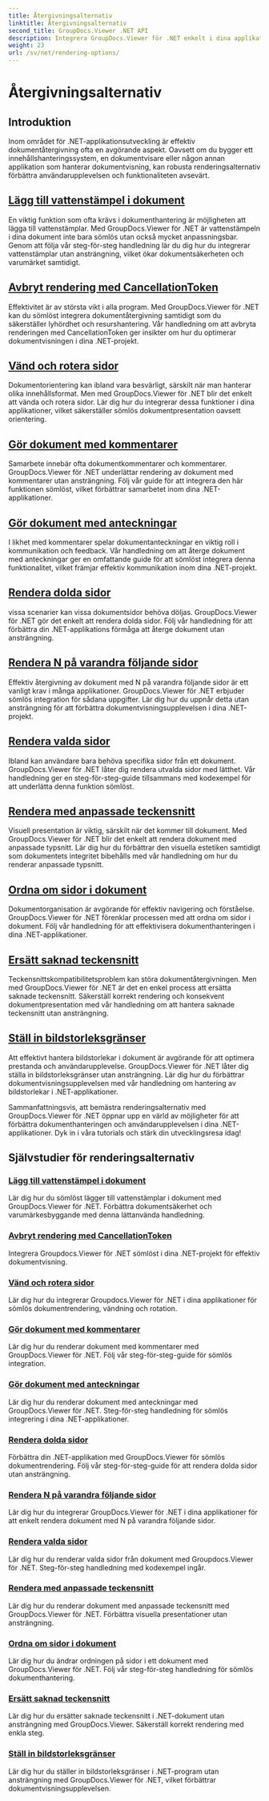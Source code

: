 ```yaml
---
title: Återgivningsalternativ
linktitle: Återgivningsalternativ
second_title: GroupDocs.Viewer .NET API
description: Integrera GroupDocs.Viewer för .NET enkelt i dina applikationer med handledning om renderingsalternativ, från att lägga till vattenstämplar till att anpassa teckensnitt.
weight: 23
url: /sv/net/rendering-options/
---
```


# Återgivningsalternativ


## Introduktion

Inom området för .NET-applikationsutveckling är effektiv dokumentåtergivning ofta en avgörande aspekt. Oavsett om du bygger ett innehållshanteringssystem, en dokumentvisare eller någon annan applikation som hanterar dokumentvisning, kan robusta renderingsalternativ förbättra användarupplevelsen och funktionaliteten avsevärt.

## [Lägg till vattenstämpel i dokument](./add-watermark/)

En viktig funktion som ofta krävs i dokumenthantering är möjligheten att lägga till vattenstämplar. Med GroupDocs.Viewer för .NET är vattenstämpeln i dina dokument inte bara sömlös utan också mycket anpassningsbar. Genom att följa vår steg-för-steg handledning lär du dig hur du integrerar vattenstämplar utan ansträngning, vilket ökar dokumentsäkerheten och varumärket samtidigt.

## [Avbryt rendering med CancellationToken](./cancel-render-cancellation-token/)

Effektivitet är av största vikt i alla program. Med GroupDocs.Viewer för .NET kan du sömlöst integrera dokumentåtergivning samtidigt som du säkerställer lyhördhet och resurshantering. Vår handledning om att avbryta renderingen med CancellationToken ger insikter om hur du optimerar dokumentvisningen i dina .NET-projekt.

## [Vänd och rotera sidor](./flip-rotate-pages/)

Dokumentorientering kan ibland vara besvärligt, särskilt när man hanterar olika innehållsformat. Men med GroupDocs.Viewer för .NET blir det enkelt att vända och rotera sidor. Lär dig hur du integrerar dessa funktioner i dina applikationer, vilket säkerställer sömlös dokumentpresentation oavsett orientering.

## [Gör dokument med kommentarer](./render-document-comments/)

Samarbete innebär ofta dokumentkommentarer och kommentarer. GroupDocs.Viewer för .NET underlättar rendering av dokument med kommentarer utan ansträngning. Följ vår guide för att integrera den här funktionen sömlöst, vilket förbättrar samarbetet inom dina .NET-applikationer.

## [Gör dokument med anteckningar](./render-document-notes/)

I likhet med kommentarer spelar dokumentanteckningar en viktig roll i kommunikation och feedback. Vår handledning om att återge dokument med anteckningar ger en omfattande guide för att sömlöst integrera denna funktionalitet, vilket främjar effektiv kommunikation inom dina .NET-projekt.

## [Rendera dolda sidor](./render-hidden-pages/)

vissa scenarier kan vissa dokumentsidor behöva döljas. GroupDocs.Viewer för .NET gör det enkelt att rendera dolda sidor. Följ vår handledning för att förbättra din .NET-applikations förmåga att återge dokument utan ansträngning.

## [Rendera N på varandra följande sidor](./render-n-consecutive-pages/)

Effektiv återgivning av dokument med N på varandra följande sidor är ett vanligt krav i många applikationer. GroupDocs.Viewer för .NET erbjuder sömlös integration för sådana uppgifter. Lär dig hur du uppnår detta utan ansträngning för att förbättra dokumentvisningsupplevelsen i dina .NET-projekt.

## [Rendera valda sidor](./render-selected-pages/)

Ibland kan användare bara behöva specifika sidor från ett dokument. GroupDocs.Viewer för .NET låter dig rendera utvalda sidor med lätthet. Vår handledning ger en steg-för-steg-guide tillsammans med kodexempel för att underlätta denna funktion sömlöst.

## [Rendera med anpassade teckensnitt](./render-custom-fonts/)

Visuell presentation är viktig, särskilt när det kommer till dokument. Med GroupDocs.Viewer för .NET blir det enkelt att rendera dokument med anpassade typsnitt. Lär dig hur du förbättrar den visuella estetiken samtidigt som dokumentets integritet bibehålls med vår handledning om hur du renderar anpassade typsnitt.

## [Ordna om sidor i dokument](./reorder-pages/)

Dokumentorganisation är avgörande för effektiv navigering och förståelse. GroupDocs.Viewer för .NET förenklar processen med att ordna om sidor i dokument. Följ vår handledning för att effektivisera dokumenthanteringen i dina .NET-applikationer.

## [Ersätt saknad teckensnitt](./replace-missing-font/)

Teckensnittskompatibilitetsproblem kan störa dokumentåtergivningen. Men med GroupDocs.Viewer för .NET är det en enkel process att ersätta saknade teckensnitt. Säkerställ korrekt rendering och konsekvent dokumentpresentation med vår handledning om att hantera saknade teckensnitt utan ansträngning.

## [Ställ in bildstorleksgränser](./set-image-size-limits/)

Att effektivt hantera bildstorlekar i dokument är avgörande för att optimera prestanda och användarupplevelse. GroupDocs.Viewer för .NET låter dig ställa in bildstorleksgränser utan ansträngning. Lär dig hur du förbättrar dokumentvisningsupplevelsen med vår handledning om hantering av bildstorlekar i .NET-applikationer.

Sammanfattningsvis, att bemästra renderingsalternativ med GroupDocs.Viewer för .NET öppnar upp en värld av möjligheter för att förbättra dokumenthanteringen och användarupplevelsen i dina .NET-applikationer. Dyk in i våra tutorials och stärk din utvecklingsresa idag!
## Självstudier för renderingsalternativ
### [Lägg till vattenstämpel i dokument](./add-watermark/)
Lär dig hur du sömlöst lägger till vattenstämplar i dokument med GroupDocs.Viewer för .NET. Förbättra dokumentsäkerhet och varumärkesbyggande med denna lättanvända handledning.
### [Avbryt rendering med CancellationToken](./cancel-render-cancellation-token/)
Integrera Groupdocs.Viewer för .NET sömlöst i dina .NET-projekt för effektiv dokumentvisning.
### [Vänd och rotera sidor](./flip-rotate-pages/)
Lär dig hur du integrerar Groupdocs.Viewer för .NET i dina applikationer för sömlös dokumentrendering, vändning och rotation.
### [Gör dokument med kommentarer](./render-document-comments/)
Lär dig hur du renderar dokument med kommentarer med GroupDocs.Viewer för .NET. Följ vår steg-för-steg-guide för sömlös integration.
### [Gör dokument med anteckningar](./render-document-notes/)
Lär dig hur du renderar dokument med anteckningar med GroupDocs.Viewer för .NET. Steg-för-steg handledning för sömlös integrering i dina .NET-applikationer.
### [Rendera dolda sidor](./render-hidden-pages/)
Förbättra din .NET-applikation med GroupDocs.Viewer för sömlös dokumentrendering. Följ vår steg-för-steg-guide för att rendera dolda sidor utan ansträngning.
### [Rendera N på varandra följande sidor](./render-n-consecutive-pages/)
Lär dig hur du integrerar GroupDocs.Viewer för .NET i dina applikationer för att enkelt rendera dokument med N på varandra följande sidor.
### [Rendera valda sidor](./render-selected-pages/)
Lär dig hur du renderar valda sidor från dokument med Groupdocs.Viewer för .NET. Steg-för-steg handledning med kodexempel ingår.
### [Rendera med anpassade teckensnitt](./render-custom-fonts/)
Lär dig hur du renderar dokument med anpassade teckensnitt med GroupDocs.Viewer för .NET. Förbättra visuella presentationer utan ansträngning.
### [Ordna om sidor i dokument](./reorder-pages/)
Lär dig hur du ändrar ordningen på sidor i ett dokument med GroupDocs.Viewer för .NET. Följ vår steg-för-steg handledning för sömlös dokumenthantering.
### [Ersätt saknad teckensnitt](./replace-missing-font/)
Lär dig hur du ersätter saknade teckensnitt i .NET-dokument utan ansträngning med GroupDocs.Viewer. Säkerställ korrekt rendering med enkla steg.
### [Ställ in bildstorleksgränser](./set-image-size-limits/)
Lär dig hur du ställer in bildstorleksgränser i .NET-program utan ansträngning med GroupDocs.Viewer för .NET, vilket förbättrar dokumentvisningsupplevelsen.
